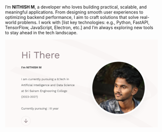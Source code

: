 I’m **NITHISH M**, a developer who loves building practical, scalable, and meaningful applications. From designing smooth user experiences to optimizing backend performance, I aim to craft solutions that solve real-world problems. I work with [list key technologies: e.g., Python, FastAPI, TensorFlow, JavaScript, Electron, etc.] and I’m always exploring new tools to stay ahead in the tech landscape.

![image alt](https://github.com/NITHISH-GM/PORT/blob/8159e9796f14964f06e8567fc8775c6aff7d56b6/Screenshot%202025-08-19%20190034.png)
